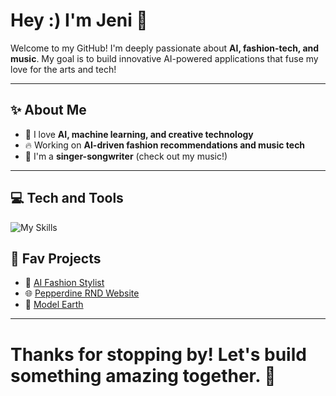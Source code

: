 # Hey :) I'm **Jeni** 🦋

Welcome to my GitHub! I'm deeply passionate about **AI, fashion-tech, and music**. My goal is to build innovative AI-powered applications that fuse my love for the arts and tech!

---

## ✨ About Me

- 🧠 I love **AI, machine learning, and creative technology**
- 🔥 Working on **AI-driven fashion recommendations and music tech**
- 🎤 I'm a **singer-songwriter** (check out my music!)

---

## 💻 Tech and Tools
![My Skills](https://go-skill-icons.vercel.app/api/icons?i=js,html,css,java,python,tensorflow,pytorch,numpy,pandas,matplotlib,huggingface,vscode,illustrator,premiere,photoshop)

## 🌟 Fav Projects
- 🎨 [AI Fashion Stylist](https://github.com/jenniferbeni/AI-Stylist)
- 🌐 [Pepperdine RND Website](https://github.com/jenniferbeni/RnD-Website)
- 👥 [Model Earth](https://github.com/ModelEarth/home)

--- 
# Thanks for stopping by! Let's build something amazing together. 💜

